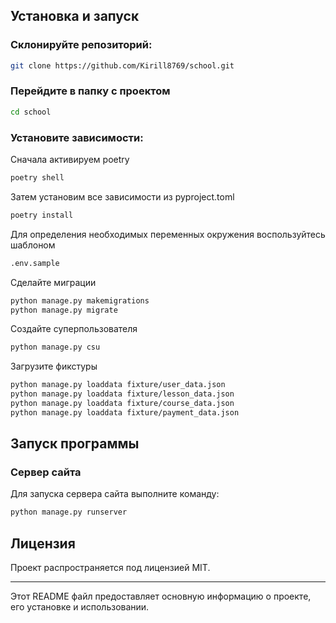 ## Установка и запуск

### Склонируйте репозиторий:

```bash
git clone https://github.com/Kirill8769/school.git
```

### Перейдите в папку с проектом

```bash
cd school
```

### Установите зависимости:

Сначала активируем poetry
```bash
poetry shell
```

Затем установим все зависимости из pyproject.toml
```bash
poetry install
```

Для определения необходимых переменных окружения воспользуйтесь шаблоном
```bash
.env.sample
```

Сделайте миграции
```bash
python manage.py makemigrations
python manage.py migrate
```

Создайте суперпользователя
```bash
python manage.py csu
```

Загрузите фикстуры
```bash
python manage.py loaddata fixture/user_data.json
python manage.py loaddata fixture/lesson_data.json
python manage.py loaddata fixture/course_data.json
python manage.py loaddata fixture/payment_data.json
```

## Запуск программы

### Сервер сайта
Для запуска сервера сайта выполните команду:
```bash
python manage.py runserver
```

## Лицензия

Проект распространяется под лицензией MIT.

---

Этот README файл предоставляет основную информацию о проекте, его установке и использовании.
